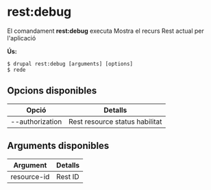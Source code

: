 # rest:debug
El comandament **rest:debug** executa Mostra el recurs Rest actual per l'aplicació

**Ús:**
```
$ drupal rest:debug [arguments] [options] 
$ rede  
```

## Opcions disponibles
Opció | Detalls
-------|-------------
--authorization | Rest resource status habilitat | deshabilitat

## Arguments disponibles
Argument | Detalls
---------|-------------
resource-id | Rest ID
